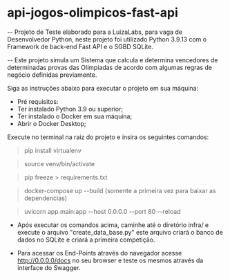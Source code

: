 # api-jogos-olimpicos-fast-api

-- Projeto de Teste elaborado para a LuizaLabs, para vaga de Desenvolvedor Python, neste projeto foi utilizado Python 3.9.13 com o Framework de back-end Fast API e o SGBD SQLite.

-- Este projeto simula um Sistema que calcula e determina vencedores de determinadas provas das Olímpiadas de acordo com algumas regras de negócio definidas previamente.

Siga as instruções abaixo para executar o projeto em sua máquina:

- Pré requisitos:
- Ter instalado Python 3.9 ou superior;
- Ter instalado o Docker em sua máquina;
- Abrir o Docker Desktop;

Execute no terminal na raiz do projeto e insira os seguintes comandos:

> pip install virtualenv

> source venv/bin/activate

> pip freeze > requirements.txt

> docker-compose up --build (somente a primeira vez para baixar as dependencias)

> uvicorn app.main:app --host 0.0.0.0 --port 80 --reload

- Após executar os comandos acima, caminhe até o diretório infra/ e execute o arquivo "create_data_base.py" este arquivo criará o banco de dados no SQLite e criará a primeira competição.

- Para acessar os End-Points através do navegador acesse http://0.0.0.0/docs no seu browser e teste os mesmos através da interface do Swagger.
